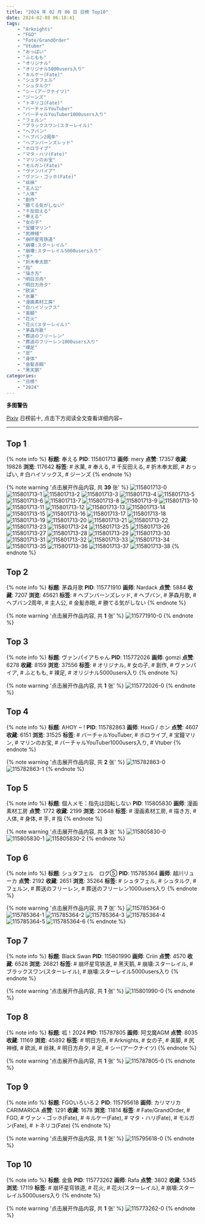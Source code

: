 ```yaml
---
title: "2024 年 02 月 06 日 日榜 Top10"
date: 2024-02-08 06:18:41
tags:
    - "Arknights"
    - "FGO"
    - "Fate/GrandOrder"
    - "Vtuber"
    - "おっぱい"
    - "ふともも"
    - "オリジナル"
    - "オリジナル5000users入り"
    - "キルケー(Fate)"
    - "シュタフェル"
    - "シュタルク"
    - "シー(アークナイツ)"
    - "ジーンズ"
    - "トネリコ(Fate)"
    - "バーチャルYouTuber"
    - "バーチャルYouTuber1000users入り"
    - "フェルン"
    - "ブラックスワン(スターレイル)"
    - "ヘブバン"
    - "ヘブバン2周年"
    - "ヘブンバーンズレッド"
    - "ホロライブ"
    - "マタ・ハリ(Fate)"
    - "マリンのお宝"
    - "モルガン(Fate)"
    - "ヴァンパイア"
    - "ヴァン・ゴッホ(Fate)"
    - "丝袜"
    - "主人公"
    - "人体"
    - "創作"
    - "勝てる気がしない"
    - "千反田える"
    - "奉える"
    - "女の子"
    - "宝鐘マリン"
    - "尻神様"
    - "崩坏星穹铁道"
    - "崩壊:スターレイル"
    - "崩壊:スターレイル5000users入り"
    - "手"
    - "折木奉太郎"
    - "指"
    - "描き方"
    - "明日方舟"
    - "明日方舟夕"
    - "欧派"
    - "氷菓"
    - "漫画素材工房"
    - "白ハイソックス"
    - "美脚"
    - "花火"
    - "花火(スターレイル)"
    - "茅森月歌"
    - "葬送のフリーレン"
    - "葬送のフリーレン1000users入り"
    - "裸足"
    - "足"
    - "身体"
    - "金髪赤眼"
    - "黑天鹅"
categories:
    - "日榜"
    - "2024"
---
```


<i class="fa fa-triangle-exclamation"></i>**多图警告**<i class="fa fa-triangle-exclamation"></i>

[Pixiv](https://www.pixiv.net/) 日榜前十, 点击下方阅读全文查看详细内容~

<!-- more -->

---

## Top 1

{% note info %}
**标题**: 奉える
**PID**: 115801713 **画师**: mery
**点赞**: 17357 **收藏**: 19828 **浏览**: 117642
**标签**: # 氷菓, # 奉える, # 千反田える, # 折木奉太郎, # おっぱい, # 白ハイソックス, # ジーンズ
{% endnote %}

{% note warning '点击展开作品内容, 共 **39** 张' %}
![115801713-0](https://i.pixiv.re/img-original/img/2024/02/06/01/00/10/115801713_p0.png)
![115801713-1](https://i.pixiv.re/img-original/img/2024/02/06/01/00/10/115801713_p1.png)
![115801713-2](https://i.pixiv.re/img-original/img/2024/02/06/01/00/10/115801713_p2.png)
![115801713-3](https://i.pixiv.re/img-original/img/2024/02/06/01/00/10/115801713_p3.png)
![115801713-4](https://i.pixiv.re/img-original/img/2024/02/06/01/00/10/115801713_p4.png)
![115801713-5](https://i.pixiv.re/img-original/img/2024/02/06/01/00/10/115801713_p5.png)
![115801713-6](https://i.pixiv.re/img-original/img/2024/02/06/01/00/10/115801713_p6.png)
![115801713-7](https://i.pixiv.re/img-original/img/2024/02/06/01/00/10/115801713_p7.png)
![115801713-8](https://i.pixiv.re/img-original/img/2024/02/06/01/00/10/115801713_p8.png)
![115801713-9](https://i.pixiv.re/img-original/img/2024/02/06/01/00/10/115801713_p9.png)
![115801713-10](https://i.pixiv.re/img-original/img/2024/02/06/01/00/10/115801713_p10.png)
![115801713-11](https://i.pixiv.re/img-original/img/2024/02/06/01/00/10/115801713_p11.png)
![115801713-12](https://i.pixiv.re/img-original/img/2024/02/06/01/00/10/115801713_p12.png)
![115801713-13](https://i.pixiv.re/img-original/img/2024/02/06/01/00/10/115801713_p13.png)
![115801713-14](https://i.pixiv.re/img-original/img/2024/02/06/01/00/10/115801713_p14.png)
![115801713-15](https://i.pixiv.re/img-original/img/2024/02/06/01/00/10/115801713_p15.png)
![115801713-16](https://i.pixiv.re/img-original/img/2024/02/06/01/00/10/115801713_p16.png)
![115801713-17](https://i.pixiv.re/img-original/img/2024/02/06/01/00/10/115801713_p17.png)
![115801713-18](https://i.pixiv.re/img-original/img/2024/02/06/01/00/10/115801713_p18.png)
![115801713-19](https://i.pixiv.re/img-original/img/2024/02/06/01/00/10/115801713_p19.png)
![115801713-20](https://i.pixiv.re/img-original/img/2024/02/06/01/00/10/115801713_p20.png)
![115801713-21](https://i.pixiv.re/img-original/img/2024/02/06/01/00/10/115801713_p21.png)
![115801713-22](https://i.pixiv.re/img-original/img/2024/02/06/01/00/10/115801713_p22.png)
![115801713-23](https://i.pixiv.re/img-original/img/2024/02/06/01/00/10/115801713_p23.png)
![115801713-24](https://i.pixiv.re/img-original/img/2024/02/06/01/00/10/115801713_p24.png)
![115801713-25](https://i.pixiv.re/img-original/img/2024/02/06/01/00/10/115801713_p25.png)
![115801713-26](https://i.pixiv.re/img-original/img/2024/02/06/01/00/10/115801713_p26.png)
![115801713-27](https://i.pixiv.re/img-original/img/2024/02/06/01/00/10/115801713_p27.png)
![115801713-28](https://i.pixiv.re/img-original/img/2024/02/06/01/00/10/115801713_p28.png)
![115801713-29](https://i.pixiv.re/img-original/img/2024/02/06/01/00/10/115801713_p29.png)
![115801713-30](https://i.pixiv.re/img-original/img/2024/02/06/01/00/10/115801713_p30.png)
![115801713-31](https://i.pixiv.re/img-original/img/2024/02/06/01/00/10/115801713_p31.png)
![115801713-32](https://i.pixiv.re/img-original/img/2024/02/06/01/00/10/115801713_p32.png)
![115801713-33](https://i.pixiv.re/img-original/img/2024/02/06/01/00/10/115801713_p33.png)
![115801713-34](https://i.pixiv.re/img-original/img/2024/02/06/01/00/10/115801713_p34.png)
![115801713-35](https://i.pixiv.re/img-original/img/2024/02/06/01/00/10/115801713_p35.png)
![115801713-36](https://i.pixiv.re/img-original/img/2024/02/06/01/00/10/115801713_p36.png)
![115801713-37](https://i.pixiv.re/img-original/img/2024/02/06/01/00/10/115801713_p37.png)
![115801713-38](https://i.pixiv.re/img-original/img/2024/02/06/01/00/10/115801713_p38.png)
{% endnote %}

## Top 2

{% note info %}
**标题**: 茅森月歌
**PID**: 115771910 **画师**: Nardack
**点赞**: 5884 **收藏**: 7207 **浏览**: 45621
**标签**: # ヘブンバーンズレッド, # ヘブバン, # 茅森月歌, # ヘブバン2周年, # 主人公, # 金髪赤眼, # 勝てる気がしない
{% endnote %}

{% note warning '点击展开作品内容, 共 **1** 张' %}
![115771910-0](https://i.pixiv.re/img-original/img/2024/02/05/00/00/10/115771910_p0.png)
{% endnote %}

## Top 3

{% note info %}
**标题**: ヴァンパイアちゃん
**PID**: 115772026 **画师**: gomzi
**点赞**: 6278 **收藏**: 8159 **浏览**: 37556
**标签**: # オリジナル, # 女の子, # 創作, # ヴァンパイア, # ふともも, # 裸足, # オリジナル5000users入り
{% endnote %}

{% note warning '点击展开作品内容, 共 **1** 张' %}
![115772026-0](https://i.pixiv.re/img-original/img/2024/02/05/00/00/44/115772026_p0.jpg)
{% endnote %}

## Top 4

{% note info %}
**标题**: AHOY ~ !
**PID**: 115782863 **画师**: HxxG / ホン
**点赞**: 4607 **收藏**: 6151 **浏览**: 31525
**标签**: # バーチャルYouTuber, # ホロライブ, # 宝鐘マリン, # マリンのお宝, # バーチャルYouTuber1000users入り, # Vtuber
{% endnote %}

{% note warning '点击展开作品内容, 共 **2** 张' %}
![115782863-0](https://i.pixiv.re/img-original/img/2024/02/05/12/00/12/115782863_p0.jpg)
![115782863-1](https://i.pixiv.re/img-original/img/2024/02/05/12/00/12/115782863_p1.jpg)
{% endnote %}

## Top 5

{% note info %}
**标题**: 個人メモ：指先は回転しない
**PID**: 115805830 **画师**: 漫画素材工房
**点赞**: 1772 **收藏**: 2199 **浏览**: 20648
**标签**: # 漫画素材工房, # 描き方, # 人体, # 身体, # 手, # 指
{% endnote %}

{% note warning '点击展开作品内容, 共 **3** 张' %}
![115805830-0](https://i.pixiv.re/img-original/img/2024/02/06/06/00/05/115805830_p0.jpg)
![115805830-1](https://i.pixiv.re/img-original/img/2024/02/06/06/00/05/115805830_p1.jpg)
![115805830-2](https://i.pixiv.re/img-original/img/2024/02/06/06/00/05/115805830_p2.jpg)
{% endnote %}

## Top 6

{% note info %}
**标题**: シュタフェル　ログ⑤
**PID**: 115785364 **画师**: 越川リューカ
**点赞**: 2192 **收藏**: 2651 **浏览**: 35264
**标签**: # シュタフェル, # シュタルク, # フェルン, # 葬送のフリーレン, # 葬送のフリーレン1000users入り
{% endnote %}

{% note warning '点击展开作品内容, 共 **7** 张' %}
![115785364-0](https://i.pixiv.re/img-original/img/2024/02/05/14/45/16/115785364_p0.jpg)
![115785364-1](https://i.pixiv.re/img-original/img/2024/02/05/14/45/16/115785364_p1.jpg)
![115785364-2](https://i.pixiv.re/img-original/img/2024/02/05/14/45/16/115785364_p2.jpg)
![115785364-3](https://i.pixiv.re/img-original/img/2024/02/05/14/45/16/115785364_p3.jpg)
![115785364-4](https://i.pixiv.re/img-original/img/2024/02/05/14/45/16/115785364_p4.jpg)
![115785364-5](https://i.pixiv.re/img-original/img/2024/02/05/14/45/16/115785364_p5.jpg)
![115785364-6](https://i.pixiv.re/img-original/img/2024/02/05/14/45/16/115785364_p6.jpg)
{% endnote %}

## Top 7

{% note info %}
**标题**: Black Swan
**PID**: 115801990 **画师**: Criin
**点赞**: 4570 **收藏**: 6528 **浏览**: 26821
**标签**: # 崩坏星穹铁道, # 黑天鹅, # 崩壊:スターレイル, # ブラックスワン(スターレイル), # 崩壊:スターレイル5000users入り
{% endnote %}

{% note warning '点击展开作品内容, 共 **1** 张' %}
![115801990-0](https://i.pixiv.re/img-original/img/2024/02/06/01/10/44/115801990_p0.jpg)
{% endnote %}

## Top 8

{% note info %}
**标题**: 呱！2024
**PID**: 115787805 **画师**: 阿戈魔AGM
**点赞**: 8035 **收藏**: 11169 **浏览**: 45892
**标签**: # 明日方舟, # Arknights, # 女の子, # 美脚, # 尻神様, # 欧派, # 丝袜, # 明日方舟夕, # 足, # シー(アークナイツ)
{% endnote %}

{% note warning '点击展开作品内容, 共 **1** 张' %}
![115787805-0](https://i.pixiv.re/img-original/img/2024/02/05/17/11/03/115787805_p0.jpg)
{% endnote %}

## Top 9

{% note info %}
**标题**: FGOいろいろ２
**PID**: 115795618 **画师**: カリマリカCARIMARICA
**点赞**: 1291 **收藏**: 1678 **浏览**: 11814
**标签**: # Fate/GrandOrder, # FGO, # ヴァン・ゴッホ(Fate), # キルケー(Fate), # マタ・ハリ(Fate), # モルガン(Fate), # トネリコ(Fate)
{% endnote %}

{% note warning '点击展开作品内容, 共 **1** 张' %}
![115795618-0](https://i.pixiv.re/img-original/img/2024/02/05/21/58/32/115795618_p0.jpg)
{% endnote %}

## Top 10

{% note info %}
**标题**: 金鱼
**PID**: 115773262 **画师**: Rafa
**点赞**: 3802 **收藏**: 5345 **浏览**: 17119
**标签**: # 崩坏星穹铁道, # 花火, # 花火(スターレイル), # 崩壊:スターレイル5000users入り
{% endnote %}

{% note warning '点击展开作品内容, 共 **1** 张' %}
![115773262-0](https://i.pixiv.re/img-original/img/2024/02/05/00/28/54/115773262_p0.jpg)
{% endnote %}
